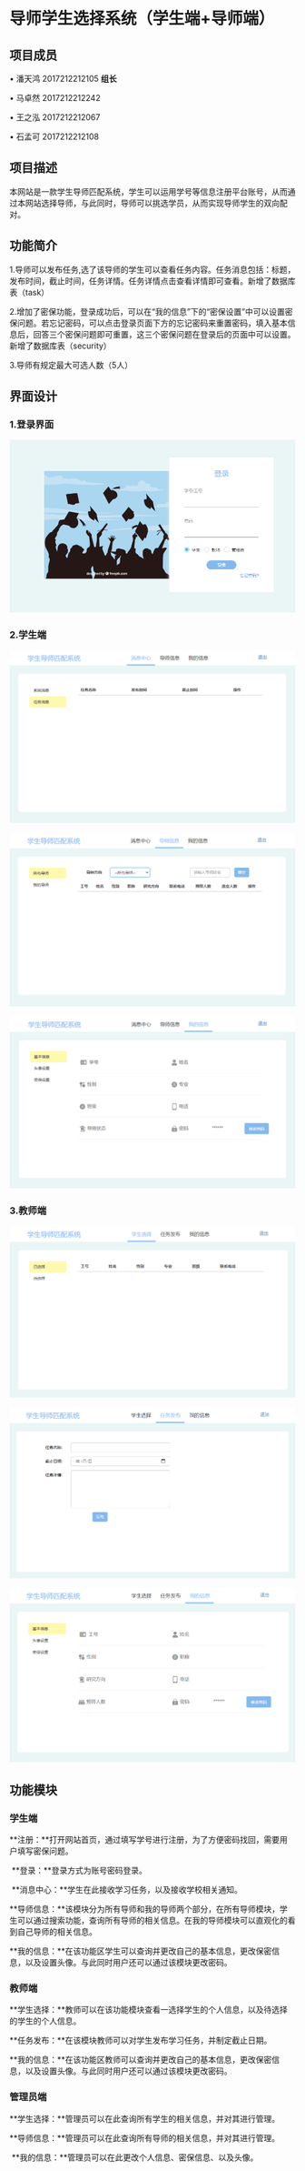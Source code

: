 # 导师学生选择系统（学生端+导师端）

## 项目成员

• 潘天鸿 2017212212105 **组长**

• 马卓然 2017212212242

• 王之泓 2017212212067

• 石孟可 2017212212108

## 项目描述

本网站是一款学生导师匹配系统，学生可以运用学号等信息注册平台账号，从而通过本网站选择导师，与此同时，导师可以挑选学员，从而实现导师学生的双向配对。

## 功能简介

1.导师可以发布任务,选了该导师的学生可以查看任务内容。任务消息包括：标题，发布时间，截止时间，任务详情。任务详情点击查看详情即可查看。新增了数据库表（task）

2.增加了密保功能，登录成功后，可以在“我的信息”下的“密保设置”中可以设置密保问题。若忘记密码，可以点击登录页面下方的忘记密码来重置密码，填入基本信息后，回答三个密保问题即可重置，这三个密保问题在登录后的页面中可以设置。新增了数据库表（security）

3.导师有规定最大可选人数（5人）

## 界面设计

### 1.登录界面 

![登陆界面 图片](https://github.com/499358612/Web/blob/master/pic/%E7%99%BB%E9%99%86%E7%95%8C%E9%9D%A2.png)

### 2.学生端

![登陆界面 图片](pic\学生端1.png)

![登陆界面 图片](pic\学生端2.png)

![登陆界面 图片](pic\学生端3.png)

### 3.教师端

![登陆界面 图片](pic\教师端1.png)

![登陆界面 图片](pic\教师端2.png)

![登陆界面 图片](pic\教师端3.png)

## 功能模块

### 学生端

​	**注册：**打开网站首页，通过填写学号进行注册，为了方便密码找回，需要用户填写密保问题。

​	**登录：**登录方式为账号密码登录。

​	**消息中心：**学生在此接收学习任务，以及接收学校相关通知。

​	**导师信息：**该模块分为所有导师和我的导师两个部分，在所有导师模块，学生可以通过搜索功能，查询所有导师的相关信息。在我的导师模块可以直观化的看到自己导师的相关信息。

​	**我的信息：**在该功能区学生可以查询并更改自己的基本信息，更改保密信息，以及设置头像。与此同时用户还可以通过该模块更改密码。

### 教师端

​	**学生选择：**教师可以在该功能模块查看一选择学生的个人信息，以及待选择的学生的个人信息。

​	**任务发布：**在该模块教师可以对学生发布学习任务，并制定截止日期。

​	**我的信息：**在该功能区教师可以查询并更改自己的基本信息，更改保密信息，以及设置头像。与此同时用户还可以通过该模块更改密码。

### 管理员端

​	**学生选择：**管理员可以在此查询所有学生的相关信息，并对其进行管理。

​	**导师信息：**管理员可以在此查询所有导师的相关信息，并对其进行管理。

​	**我的信息：**管理员可以在此更改个人信息、密保信息、以及头像。
